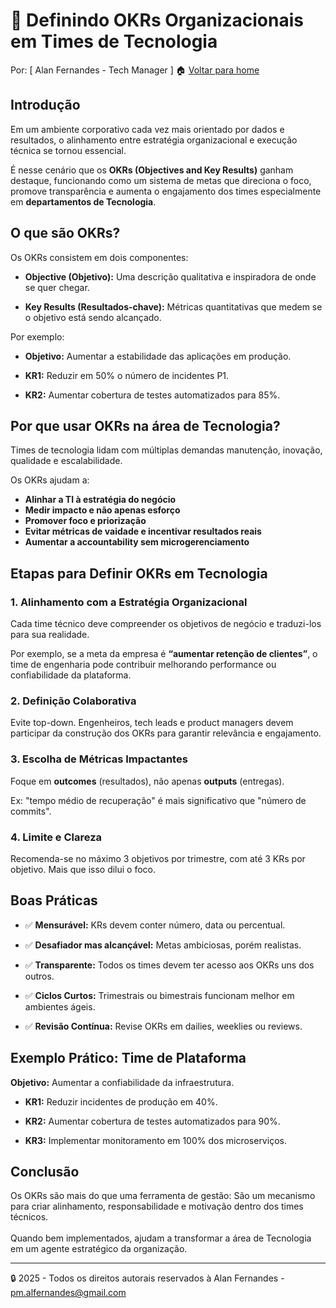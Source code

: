 # 🎯 Definindo OKRs Organizacionais em Times de Tecnologia

Por: [ Alan Fernandes - Tech Manager ] :house: [Voltar para home](https://github.com/af-tech-manager/portfolio/blob/main/README.md)

## Introdução

Em um ambiente corporativo cada vez mais orientado por dados e resultados, o alinhamento entre estratégia organizacional e execução técnica se tornou essencial. 

É nesse cenário que os **OKRs (Objectives and Key Results)** ganham destaque, funcionando como um sistema de metas que direciona o foco, promove transparência e aumenta o engajamento dos times especialmente em **departamentos de Tecnologia**.

## O que são OKRs?

Os OKRs consistem em dois componentes:

* **Objective (Objetivo):**
	Uma descrição qualitativa e inspiradora de onde se quer chegar.
  
* **Key Results (Resultados-chave):**
	Métricas quantitativas que medem se o objetivo está sendo alcançado.

Por exemplo:

* **Objetivo:**
	Aumentar a estabilidade das aplicações em produção.
  
* **KR1:**
	Reduzir em 50% o número de incidentes P1.
  
* **KR2:**
	Aumentar cobertura de testes automatizados para 85%.


## Por que usar OKRs na área de Tecnologia?

Times de tecnologia lidam com múltiplas demandas manutenção, inovação, qualidade e escalabilidade. 

Os OKRs ajudam a:

* **Alinhar a TI à estratégia do negócio**
* **Medir impacto e não apenas esforço**
* **Promover foco e priorização**
* **Evitar métricas de vaidade e incentivar resultados reais**
* **Aumentar a accountability sem microgerenciamento**



## Etapas para Definir OKRs em Tecnologia

### 1. **Alinhamento com a Estratégia Organizacional**

Cada time técnico deve compreender os objetivos de negócio e traduzi-los para sua realidade. 

Por exemplo, se a meta da empresa é **“aumentar retenção de clientes”**, o time de engenharia pode contribuir melhorando performance ou confiabilidade da plataforma.

### 2. **Definição Colaborativa**

Evite top-down. Engenheiros, tech leads e product managers devem participar da construção dos OKRs para garantir relevância e engajamento.

### 3. **Escolha de Métricas Impactantes**

Foque em **outcomes** (resultados), não apenas **outputs** (entregas). 

Ex: "tempo médio de recuperação" é mais significativo que "número de commits".

### 4. **Limite e Clareza**

Recomenda-se no máximo 3 objetivos por trimestre, com até 3 KRs por objetivo. Mais que isso dilui o foco.



## Boas Práticas

* ✅ **Mensurável:**
			KRs devem conter número, data ou percentual.

* ✅ **Desafiador mas alcançável:**
			Metas ambiciosas, porém realistas.

* ✅ **Transparente:**
			Todos os times devem ter acesso aos OKRs uns dos outros.

* ✅ **Ciclos Curtos:**
			Trimestrais ou bimestrais funcionam melhor em ambientes ágeis.

* ✅ **Revisão Contínua:**
			Revise OKRs em dailies, weeklies ou reviews.


## Exemplo Prático: Time de Plataforma

**Objetivo:** Aumentar a confiabilidade da infraestrutura.

* **KR1:** Reduzir incidentes de produção em 40%.
  
* **KR2:** Aumentar cobertura de testes automatizados para 90%.
  
* **KR3:** Implementar monitoramento em 100% dos microserviços.


## Conclusão

Os OKRs são mais do que uma ferramenta de gestão: São um mecanismo para criar alinhamento, responsabilidade e motivação dentro dos times técnicos. \
\
Quando bem implementados, ajudam a transformar a área de Tecnologia em um agente estratégico da organização.

---
:lock: 2025 - Todos os direitos autorais reservados à Alan Fernandes - pm.alfernandes@gmail.com


